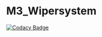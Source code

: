 # M3_Wipersystem

[![Codacy Badge](https://api.codacy.com/project/badge/Grade/d2bf4466c06b4a899add8e6fdde00721)](https://app.codacy.com/gh/sakthiraambalasundaram/M3_Automobile_Wipersystem?utm_source=github.com&utm_medium=referral&utm_content=sakthiraambalasundaram/M3_Automobile_Wipersystem&utm_campaign=Badge_Grade_Settings)